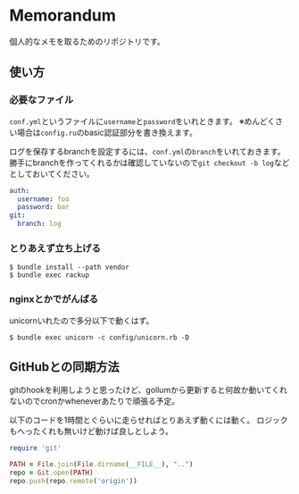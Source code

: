 # Memorandum

個人的なメモを取るためのリポジトリです。

## 使い方

### 必要なファイル

`conf.yml`というファイルに`username`と`password`をいれときます。
※めんどくさい場合は`config.ru`のbasic認証部分を書き換えます。

ログを保存するbranchを設定するには、`conf.yml`の`branch`をいれておきます。
勝手にbranchを作ってくれるかは確認していないので`git checkout -b log`などとしておいてください。

```yaml
auth:
  username: foo
  password: bar
git:
  branch: log
```

### とりあえず立ち上げる

```console
$ bundle install --path vendor
$ bundle exec rackup
```

### nginxとかでがんばる

unicornいれたので多分以下で動くはず。

```console
$ bundle exec unicorn -c config/unicorn.rb -D
```

## GitHubとの同期方法

gitのhookを利用しようと思ったけど、gollumから更新すると何故か動いてくれないのでcronかwheneverあたりで頑張る予定。

以下のコードを1時間とぐらいに走らせればとりあえず動くには動く。
ロジックもへったくれも無いけど動けば良しとしよう。

```rb
require 'git'

PATH = File.join(File.dirname(__FILE__), "..")
repo = Git.open(PATH)
repo.push(repo.remote('origin'))
```
